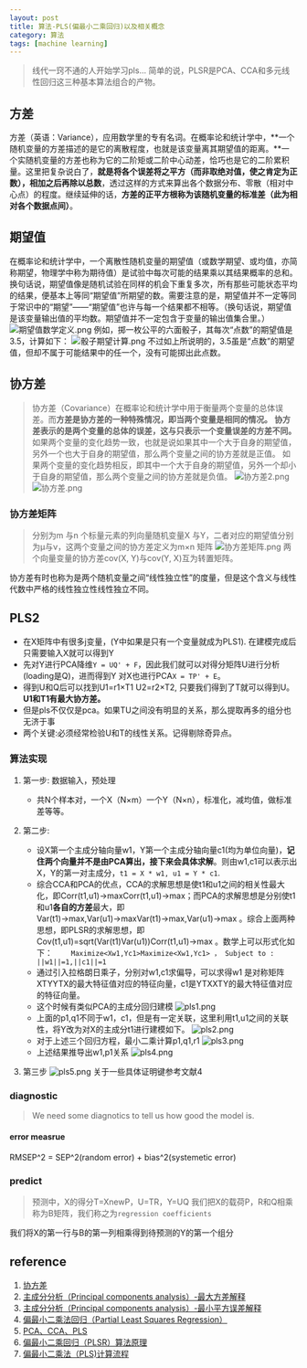 ```yaml
---
layout: post
title: 算法-PLS(偏最小二乘回归)以及相关概念
category: 算法
tags: [machine learning]
---
```


> 线代一窍不通的人开始学习pls...
简单的说，PLSR是PCA、CCA和多元线性回归这三种基本算法组合的产物。

## 方差
方差（英语：Variance），应用数学里的专有名词。在概率论和统计学中，**一个随机变量的方差描述的是它的离散程度，也就是该变量离其期望值的距离。**一个实随机变量的方差也称为它的二阶矩或二阶中心动差，恰巧也是它的二阶累积量。这里把复杂说白了，**就是将各个误差将之平方（而非取绝对值，使之肯定为正数），相加之后再除以总数**，透过这样的方式来算出各个数据分布、零散（相对中心点）的程度。继续延伸的话，**方差的正平方根称为该随机变量的标准差（此为相对各个数据点间）**。

## 期望值
在概率论和统计学中，一个离散性随机变量的期望值（或数学期望、或均值，亦简称期望，物理学中称为期待值）是试验中每次可能的结果乘以其结果概率的总和。换句话说，期望值像是随机试验在同样的机会下重复多次，所有那些可能状态平均的结果，便基本上等同“期望值”所期望的数。需要注意的是，期望值并不一定等同于常识中的“期望”——“期望值”也许与每一个结果都不相等。（换句话说，期望值是该变量输出值的平均数。期望值并不一定包含于变量的输出值集合里。）
![期望值数学定义.png](https://i.loli.net/2019/03/26/5c99bff6c1287.png)
例如，掷一枚公平的六面骰子，其每次“点数”的期望值是3.5，计算如下：
![骰子期望计算.png](https://i.loli.net/2019/03/26/5c99bff692941.png)
不过如上所说明的，3.5虽是“点数”的期望值，但却不属于可能结果中的任一个，没有可能掷出此点数。

## 协方差
> 协方差（Covariance）在概率论和统计学中用于衡量两个变量的总体误差。而**方差是协方差的一种特殊情况，即当两个变量是相同的情况。**
**协方差表示的是两个变量的总体的误差，这与只表示一个变量误差的方差不同。** 如果两个变量的变化趋势一致，也就是说如果其中一个大于自身的期望值，另外一个也大于自身的期望值，那么两个变量之间的协方差就是正值。 如果两个变量的变化趋势相反，即其中一个大于自身的期望值，另外一个却小于自身的期望值，那么两个变量之间的协方差就是负值。
![协方差2.png](https://i.loli.net/2019/03/26/5c99bff6b9711.png)
![协方差.png](https://i.loli.net/2019/03/26/5c99bff67d7d1.png)

### 协方差矩阵
> 分别为m 与n 个标量元素的列向量随机变量X 与Y，二者对应的期望值分别为μ与ν，这两个变量之间的协方差定义为m×n 矩阵
![协方差矩阵.png](https://i.loli.net/2019/03/26/5c99bff66e9b1.png)
两个向量变量的协方差cov(X, Y)与cov(Y, X)互为转置矩阵。

协方差有时也称为是两个随机变量之间“线性独立性”的度量，但是这个含义与线性代数中严格的线性独立性线性独立不同。

## PLS2
- 在X矩阵中有很多j变量，(Y中如果是只有一个变量就成为PLS1).
在建模完成后只需要输入X就可以得到Y
- 先对Y进行PCA降维`Y = UQ' + F`，因此我们就可以对得分矩阵U进行分析(loading是Q)，进而得到Y
对X也进行PCA`X = TP' + E`。
- 得到U和Q后可以找到U1=r1×T1 U2=r2×T2, 只要我们得到了T就可以得到U。**U1和T1有最大协方差。**
- 但是pls不仅仅是pca。如果TU之间没有明显的关系，那么提取再多的组分也无济于事
- 两个关键:必须经常检验U和T的线性关系。记得剔除奇异点。
### 算法实现
1. 第一步: 数据输入，预处理
	- 共N个样本对，一个X（N×m）一个Y（N×n），标准化，减均值，做标准差等等。

2. 第二步:
	- 设X第一个主成分轴向量w1，Y第一个主成分轴向量c1(均为单位向量)，**记住两个向量并不是由PCA算出，接下来会具体求解**。则由w1,c1可以表示出X，Y的第一对主成分，`t1 = X * w1, u1 = Y * c1`.
	- 综合CCA和PCA的优点，CCA的求解思想是使t1和u1之间的相关性最大化，即Corr(t1,u1)→maxCorr(t1,u1)→max；而PCA的求解思想是分别使t1和u1**各自的方差**最大，即Var(t1)→max,Var(u1)→maxVar(t1)→max,Var(u1)→max 。综合上面两种思想，即PLSR的求解思想，即Cov(t1,u1)=sqrt(Var(t1)Var(u1))Corr(t1,u1)→max 。数学上可以形式化如下： 　　`Maximize<Xw1,Yc1>Maximize<Xw1,Yc1> ， Subject to : ||w1||=1,||c1||=1`
	- 通过引入拉格朗日乘子，分别对w1,c1求偏导，可以求得w1 是对称矩阵XTYYTX的最大特征值对应的特征向量，c1是YTXXTY的最大特征值对应的特征向量。
	- 这个时候有类似PCA的主成分回归建模
		![pls1.png](https://i.loli.net/2019/03/26/5c99e5e576e0a.png)
	- 上面的p1,q1不同于w1，c1，但是有一定关联，这里利用t1,u1之间的关联性，将Y改为对X的主成分t1进行建模如下。
		![pls2.png](https://i.loli.net/2019/03/26/5c99e5e578848.png)
	- 对于上述三个回归方程，最小二乘计算p1,q1,r1
		![pls3.png](https://i.loli.net/2019/03/26/5c99e5e5a638c.png)
	- 上述结果推导出w1,p1关系
		![pls4.png](https://i.loli.net/2019/03/26/5c99e5e5a48f8.png)
3. 第三步
		![pls5.png](https://i.loli.net/2019/03/26/5c99e5e63876a.png)
		关于一些具体证明键参考文献4

### diagnostic
> We need some diagnotics to tell us how good the model is.

#### error measrue
RMSEP^2 = SEP^2(random error) + bias^2(systemetic error) 

### predict
> 预测中，X的得分T=XnewP，U=TR，Y=UQ
我们把X的载荷P，R和Q相乘称为B矩阵，我们称之为`regression coefficients`

我们将X的第一行与B的第一列相乘得到待预测的Y的第一个组分





## reference
1. [协方差](https://zh.wikipedia.org/wiki/%E5%8D%8F%E6%96%B9%E5%B7%AE)
2. [主成分分析（Principal components analysis）-最大方差解释](http://www.cnblogs.com/jerrylead/archive/2011/04/18/2020209.html)
3. [主成分分析（Principal components analysis）-最小平方误差解释](https://www.cnblogs.com/jerrylead/archive/2011/04/18/2020216.html)
4. [偏最小二乘法回归（Partial Least Squares Regression）](http://www.cnblogs.com/jerrylead/archive/2011/08/21/2148625.html)
5. [PCA、CCA、PLS](https://blog.csdn.net/Candy_GL/article/details/79815228)
6. [偏最小二乘回归（PLSR）算法原理](https://blog.csdn.net/flyingliufan/article/details/48715537)
7. [偏最小二乘法（PLS)计算流程](https://blog.csdn.net/yfszzx/article/details/46879029)

